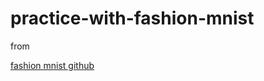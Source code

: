 # practice-with-fashion-mnist

from

[fashion mnist github](https://github.com/zalandoresearch/fashion-mnist)

